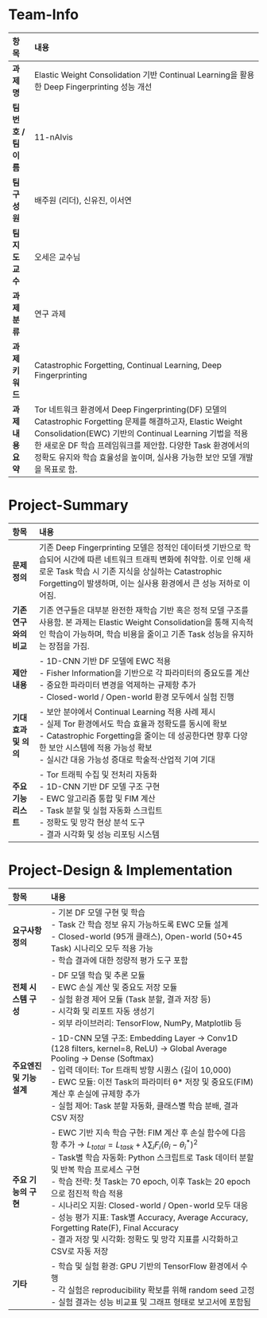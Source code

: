 # Team-Info

| 항목 | 내용 |
|:--|:--|
| **과제명** | Elastic Weight Consolidation 기반 Continual Learning을 활용한 Deep Fingerprinting 성능 개선 |
| **팀 번호 / 팀 이름** | 11-nAIvis |
| **팀 구성원** | 배주원 (리더), 신유진, 이서연 |
| **팀 지도교수** | 오세은 교수님 |
| **과제 분류** | 연구 과제 |
| **과제 키워드** | Catastrophic Forgetting, Continual Learning, Deep Fingerprinting |
| **과제 내용 요약** | Tor 네트워크 환경에서 Deep Fingerprinting(DF) 모델의 Catastrophic Forgetting 문제를 해결하고자, Elastic Weight Consolidation(EWC) 기반의 Continual Learning 기법을 적용한 새로운 DF 학습 프레임워크를 제안함. 다양한 Task 환경에서의 정확도 유지와 학습 효율성을 높이며, 실사용 가능한 보안 모델 개발을 목표로 함. |


# Project-Summary

| 항목 | 내용 |
|:--|:--|
| **문제 정의** | 기존 Deep Fingerprinting 모델은 정적인 데이터셋 기반으로 학습되어 시간에 따른 네트워크 트래픽 변화에 취약함. 이로 인해 새로운 Task 학습 시 기존 지식을 상실하는 Catastrophic Forgetting이 발생하며, 이는 실사용 환경에서 큰 성능 저하로 이어짐. |
| **기존 연구와의 비교** | 기존 연구들은 대부분 완전한 재학습 기반 혹은 정적 모델 구조를 사용함. 본 과제는 Elastic Weight Consolidation을 통해 지속적인 학습이 가능하며, 학습 비용을 줄이고 기존 Task 성능을 유지하는 장점을 가짐. |
| **제안 내용** | - 1D-CNN 기반 DF 모델에 EWC 적용<br>- Fisher Information을 기반으로 각 파라미터의 중요도를 계산<br>- 중요한 파라미터 변경을 억제하는 규제항 추가<br>- Closed-world / Open-world 환경 모두에서 실험 진행 |
| **기대효과 및 의의** | - 보안 분야에서 Continual Learning 적용 사례 제시<br>- 실제 Tor 환경에서도 학습 효율과 정확도를 동시에 확보<br>- Catastrophic Forgetting을 줄이는 데 성공한다면 향후 다양한 보안 시스템에 적용 가능성 확보<br>- 실시간 대응 가능성 증대로 학술적·산업적 기여 기대 |
| **주요 기능 리스트** | - Tor 트래픽 수집 및 전처리 자동화<br>- 1D-CNN 기반 DF 모델 구조 구현<br>- EWC 알고리즘 통합 및 FIM 계산<br>- Task 분할 및 실험 자동화 스크립트<br>- 정확도 및 망각 현상 분석 도구<br>- 결과 시각화 및 성능 리포팅 시스템 |


# Project-Design & Implementation

| 항목 | 내용 |
|:--|:--|
| **요구사항 정의** | - 기본 DF 모델 구현 및 학습<br>- Task 간 학습 정보 유지 가능하도록 EWC 모듈 설계<br>- Closed-world (95개 클래스), Open-world (50+45 Task) 시나리오 모두 적용 가능<br>- 학습 결과에 대한 정량적 평가 도구 포함 |
| **전체 시스템 구성** | - DF 모델 학습 및 추론 모듈<br>- EWC 손실 계산 및 중요도 저장 모듈<br>- 실험 환경 제어 모듈 (Task 분할, 결과 저장 등)<br>- 시각화 및 리포트 자동 생성기<br>- 외부 라이브러리: TensorFlow, NumPy, Matplotlib 등 |
| **주요엔진 및 기능 설계** | - 1D-CNN 모델 구조: Embedding Layer → Conv1D (128 filters, kernel=8, ReLU) → Global Average Pooling → Dense (Softmax)<br>- 입력 데이터: Tor 트래픽 방향 시퀀스 (길이 10,000)<br>- EWC 모듈: 이전 Task의 파라미터 θ* 저장 및 중요도(FIM) 계산 후 손실에 규제항 추가<br>- 실험 제어: Task 분할 자동화, 클래스별 학습 분배, 결과 CSV 저장 |
| **주요 기능의 구현** | - EWC 기반 지속 학습 구현: FIM 계산 후 손실 함수에 다음 항 추가 → $L_{total} = L_{task} + \lambda \sum_i F_i (\theta_i - \theta_i^*)^2$<br>- Task별 학습 자동화: Python 스크립트로 Task 데이터 분할 및 반복 학습 프로세스 구현<br>- 학습 전략: 첫 Task는 70 epoch, 이후 Task는 20 epoch으로 점진적 학습 적용<br>- 시나리오 지원: Closed-world / Open-world 모두 대응<br>- 성능 평가 지표: Task별 Accuracy, Average Accuracy, Forgetting Rate(F), Final Accuracy<br>- 결과 저장 및 시각화: 정확도 및 망각 지표를 시각화하고 CSV로 자동 저장 |
| **기타** | - 학습 및 실험 환경: GPU 기반의 TensorFlow 환경에서 수행<br>- 각 실험은 reproducibility 확보를 위해 random seed 고정<br>- 실험 결과는 성능 비교표 및 그래프 형태로 보고서에 포함됨 |
